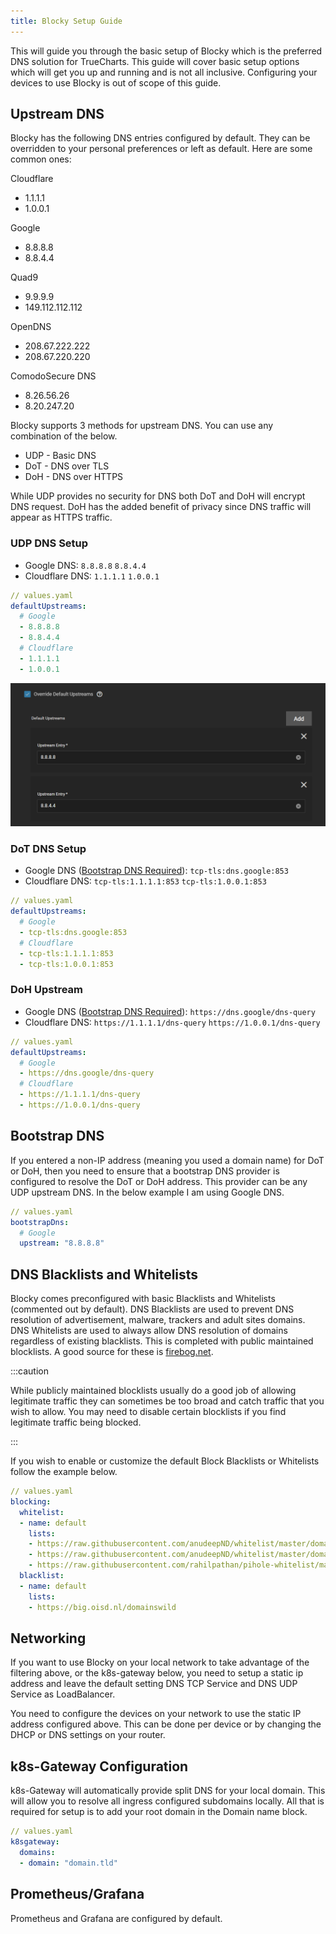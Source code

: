 ```yaml
---
title: Blocky Setup Guide
---
```


This will guide you through the basic setup of Blocky which is the preferred DNS solution for TrueCharts. This guide will cover basic setup options which will get you up and running and is not all inclusive. Configuring your devices to use Blocky is out of scope of this guide.

## Upstream DNS

Blocky has the following DNS entries configured by default. They can be overridden to your personal preferences or left as default. Here are some common ones:

Cloudflare

- 1.1.1.1
- 1.0.0.1

Google

- 8.8.8.8
- 8.8.4.4

Quad9

- 9.9.9.9
- 149.112.112.112

OpenDNS

- 208.67.222.222
- 208.67.220.220

ComodoSecure DNS

- 8.26.56.26
- 8.20.247.20

Blocky supports 3 methods for upstream DNS. You can use any combination of the below.

- UDP - Basic DNS
- DoT - DNS over TLS
- DoH - DNS over HTTPS

While UDP provides no security for DNS both DoT and DoH will encrypt DNS request. DoH has the added benefit of privacy since DNS traffic will appear as HTTPS traffic.

### UDP DNS Setup

- Google DNS: `8.8.8.8` `8.8.4.4`
- Cloudflare DNS: `1.1.1.1` `1.0.0.1`

```yaml
// values.yaml
defaultUpstreams:
  # Google
  - 8.8.8.8
  - 8.8.4.4
  # Cloudflare
  - 1.1.1.1
  - 1.0.0.1
```

![blocky-udp-upstream-google](./img/blocky-udp-upstream-google.png)

### DoT DNS Setup

- Google DNS ([Bootstrap DNS Required](#bootstrap-dns)): `tcp-tls:dns.google:853`
- Cloudflare DNS: `tcp-tls:1.1.1.1:853` `tcp-tls:1.0.0.1:853`

```yaml
// values.yaml
defaultUpstreams:
  # Google
  - tcp-tls:dns.google:853
  # Cloudflare
  - tcp-tls:1.1.1.1:853
  - tcp-tls:1.0.0.1:853
```

### DoH Upstream

- Google DNS ([Bootstrap DNS Required](#bootstrap-dns)): `https://dns.google/dns-query`
- Cloudflare DNS: `https://1.1.1.1/dns-query` `https://1.0.0.1/dns-query`

```yaml
// values.yaml
defaultUpstreams:
  # Google
  - https://dns.google/dns-query
  # Cloudflare
  - https://1.1.1.1/dns-query
  - https://1.0.0.1/dns-query
```

## Bootstrap DNS

If you entered a non-IP address (meaning you used a domain name) for DoT or DoH, then you need to ensure that a bootstrap DNS provider
is configured to resolve the DoT or DoH address. This provider can be any UDP upstream DNS.
In the below example I am using Google DNS.

```yaml
// values.yaml
bootstrapDns:
  # Google
  upstream: "8.8.8.8"
```

## DNS Blacklists and Whitelists

Blocky comes preconfigured with basic Blacklists and Whitelists (commented out by default). DNS Blacklists are used to prevent DNS resolution of advertisement, malware, trackers and adult sites domains. DNS Whitelists are used to always allow DNS resolution of domains regardless of existing blacklists. This is completed with public maintained blocklists. A good source for these is [firebog.net](https://firebog.net).

:::caution

While publicly maintained blocklists usually do a good job of allowing legitimate traffic they
can sometimes be too broad and catch traffic that you wish to allow. You may need to disable
certain blocklists if you find legitimate traffic being blocked.

:::

If you wish to enable or customize the default Block Blacklists or Whitelists follow the example below.

```yaml
// values.yaml
blocking:
  whitelist:
  - name: default
    lists:
    - https://raw.githubusercontent.com/anudeepND/whitelist/master/domains/optional-list.txt
    - https://raw.githubusercontent.com/anudeepND/whitelist/master/domains/whitelist.txt
    - https://raw.githubusercontent.com/rahilpathan/pihole-whitelist/main/1.LowWL.txt
  blacklist:
  - name: default
    lists:
    - https://big.oisd.nl/domainswild
```

## Networking

If you want to use Blocky on your local network to take advantage of the filtering above, or the k8s-gateway below, you
need to setup a static ip address and leave the default setting DNS TCP Service and DNS UDP Service as LoadBalancer.

You need to configure the devices on your network to use the static IP address configured above. This can be done per device or by changing the DHCP or DNS settings on your router.

## k8s-Gateway Configuration

k8s-Gateway will automatically provide split DNS for your local domain. This will allow
you to resolve all ingress configured subdomains locally. All that is required for setup
is to add your root domain in the Domain name block.

```yaml
// values.yaml
k8sgateway:
  domains:
  - domain: "domain.tld"
```

## Prometheus/Grafana

Prometheus and Grafana are configured by default.
